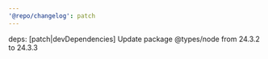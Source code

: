 ```yaml
---
'@repo/changelog': patch
---
```


deps: [patch|devDependencies] Update package @types/node from 24.3.2 to 24.3.3
